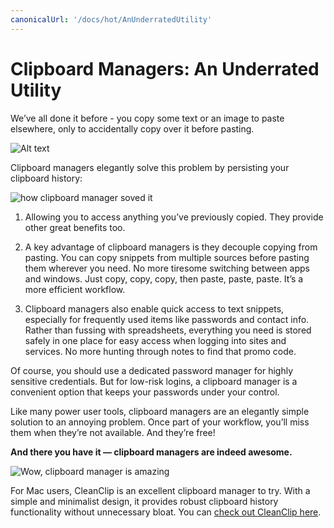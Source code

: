 ```yaml
---
canonicalUrl: '/docs/hot/AnUnderratedUtility'
---
```


# Clipboard Managers: An Underrated Utility

We’ve all done it before - you copy some text or an image to paste elsewhere, only to accidentally copy over it before pasting.

![Alt text](https://media.giphy.com/media/NpL4D3Oc2bJUMAXF9P/giphy.gif)

Clipboard managers elegantly solve this problem by persisting your clipboard history:

![how clipboard manager soved it](https://media.giphy.com/media/aiHezEAxtJjI5VZdLH/giphy.gif)

1. Allowing you to access anything you’ve previously copied. They provide other great benefits too.

2. A key advantage of clipboard managers is they decouple copying from pasting. You can copy snippets from multiple sources before pasting them wherever you need. No more tiresome switching between apps and windows. Just copy, copy, copy, then paste, paste, paste. It’s a more efficient workflow.

3. Clipboard managers also enable quick access to text snippets, especially for frequently used items like passwords and contact info. Rather than fussing with spreadsheets, everything you need is stored safely in one place for easy access when logging into sites and services. No more hunting through notes to find that promo code.

Of course, you should use a dedicated password manager for highly sensitive credentials. But for low-risk logins, a clipboard manager is a convenient option that keeps your passwords under your control.

Like many power user tools, clipboard managers are an elegantly simple solution to an annoying problem. Once part of your workflow, you’ll miss them when they’re not available. And they’re free! 

**And there you have it — clipboard managers are indeed awesome.**

![Wow, clipboard manager is amazing](https://media.giphy.com/media/rVVFWyTINqG7C/giphy.gif)

For Mac users, CleanClip is an excellent clipboard manager to try. With a simple and minimalist design, it provides robust clipboard history functionality without unnecessary bloat. You can [check out CleanClip here](https://cleanclip.cc/).